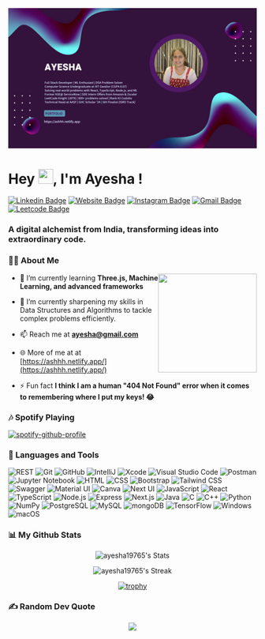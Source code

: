 <img  alt="my banner"  src="thumbnail_2.png" /> 
<h1 align="left">Hey <img src="https://github.com/TheDudeThatCode/TheDudeThatCode/blob/master/Assets/Hi.gif" width="30px" height="30px"/>, I'm Ayesha !</h1>

[![Linkedin Badge](https://img.shields.io/badge/-Linkedin-blue?style=flat&logo=Linkedin&logoColor=white&link=https://www.linkedin.com/in/ayesha19765/)](https://www.linkedin.com/in/ayesha19765/)
[![Website Badge](https://img.shields.io/badge/-ashhh.netlify.app-47CCCC?style=flat&logo=Google-Chrome&logoColor=white&link=https://ashhh.netlify.app/)](https://ashhh.netlify.app/)
[![Instagram Badge](https://img.shields.io/badge/-@ayesha19765-purple?style=flat&logo=instagram&logoColor=white&link=https://www.instagram.com/ayesha_19765/)](https://www.instagram.com/ayesha_19765/)
[![Gmail Badge](https://img.shields.io/badge/-ayesha19765-c14438?style=flat&logo=Gmail&logoColor=white&link=mailto:ayesha19765@gmail.com)](mailto:ayesha19765@gmail.com)
[![Leetcode Badge](https://img.shields.io/badge/-ayesha19765-green?style=flat&logo=Leetcode&logoColor=white&link=https://leetcode.com/u/ayesha19765/)](https://leetcode.com/u/ayesha19765/)
<h3 align="left">A digital alchemist from India, transforming ideas into extraordinary code.</h3>

### 🙋‍♂️ About Me

<img align="right" height="200rem" width="200rem" src="https://github.com/Anmol-Baranwal/Cool-GIFs-For-GitHub/assets/74038190/f5d2d866-d25c-4873-8d82-425d2c62fc2e">

- 🌱 I’m currently learning **Three.js, Machine Learning, and advanced frameworks**
  
- 🔭 I’m currently sharpening my skills in Data Structures and Algorithms to tackle complex problems efficiently.

<!-- - 👨‍💻 All of my projects are available at **** -->

- 📫 Reach me at **ayesha@gmail.com**
  
- 🌐  More of me at at [https://ashhh.netlify.app/](https://ashhh.netlify.app/)


- ⚡ Fun fact **I think I am a human "404 Not Found" error when it comes to remembering where I put my keys! 😂**

### 🎶 Spotify Playing
[![spotify-github-profile](https://spotify-github-profile.kittinanx.com/api/view?uid=wy4brrpqha9g1hr3u0v7x0p1d&cover_image=true&theme=novatorem&show_offline=false&background_color=ffffff&interchange=true&bar_color=53b14f&bar_color_cover=false)](https://spotify-github-profile.kittinanx.com/api/view?uid=wy4brrpqha9g1hr3u0v7x0p1d&redirect=true)



### 🚀 Languages and Tools

<div >
	<img width="50" src="https://raw.githubusercontent.com/marwin1991/profile-technology-icons/refs/heads/main/icons/rest.png" alt="REST" title="REST"/>
	<img width="50" src="https://raw.githubusercontent.com/marwin1991/profile-technology-icons/refs/heads/main/icons/git.png" alt="Git" title="Git"/>
	<img width="50" src="https://raw.githubusercontent.com/marwin1991/profile-technology-icons/refs/heads/main/icons/github.png" alt="GitHub" title="GitHub"/>
	<img width="50" src="https://raw.githubusercontent.com/marwin1991/profile-technology-icons/refs/heads/main/icons/intellij.png" alt="IntelliJ" title="IntelliJ"/>
	<img width="50" src="https://raw.githubusercontent.com/marwin1991/profile-technology-icons/refs/heads/main/icons/xcode.png" alt="Xcode" title="Xcode"/>
	<img width="50" src="https://raw.githubusercontent.com/marwin1991/profile-technology-icons/refs/heads/main/icons/visual_studio_code.png" alt="Visual Studio Code" title="Visual Studio Code"/>
	<img width="50" src="https://raw.githubusercontent.com/marwin1991/profile-technology-icons/refs/heads/main/icons/postman.png" alt="Postman" title="Postman"/>
	<img width="50" src="https://raw.githubusercontent.com/marwin1991/profile-technology-icons/refs/heads/main/icons/jupyter_notebook.png" alt="Jupyter Notebook" title="Jupyter Notebook"/>
	<img width="50" src="https://raw.githubusercontent.com/marwin1991/profile-technology-icons/refs/heads/main/icons/html.png" alt="HTML" title="HTML"/>
	<img width="50" src="https://raw.githubusercontent.com/marwin1991/profile-technology-icons/refs/heads/main/icons/css.png" alt="CSS" title="CSS"/>
	<img width="50" src="https://raw.githubusercontent.com/marwin1991/profile-technology-icons/refs/heads/main/icons/bootstrap.png" alt="Bootstrap" title="Bootstrap"/>
	<img width="50" src="https://raw.githubusercontent.com/marwin1991/profile-technology-icons/refs/heads/main/icons/tailwind_css.png" alt="Tailwind CSS" title="Tailwind CSS"/>
	<img width="50" src="https://raw.githubusercontent.com/marwin1991/profile-technology-icons/refs/heads/main/icons/swagger.png" alt="Swagger" title="Swagger"/>
	<img width="50" src="https://raw.githubusercontent.com/marwin1991/profile-technology-icons/refs/heads/main/icons/material_ui.png" alt="Material UI" title="Material UI"/>
	<img width="50" src="https://raw.githubusercontent.com/marwin1991/profile-technology-icons/refs/heads/main/icons/canva.png" alt="Canva" title="Canva"/>
	<img width="50" src="https://raw.githubusercontent.com/marwin1991/profile-technology-icons/refs/heads/main/icons/next_ui.png" alt="Next UI" title="Next UI"/>
	<img width="50" src="https://raw.githubusercontent.com/marwin1991/profile-technology-icons/refs/heads/main/icons/javascript.png" alt="JavaScript" title="JavaScript"/>
	<img width="50" src="https://raw.githubusercontent.com/marwin1991/profile-technology-icons/refs/heads/main/icons/react.png" alt="React" title="React"/>
	<img width="50" src="https://raw.githubusercontent.com/marwin1991/profile-technology-icons/refs/heads/main/icons/typescript.png" alt="TypeScript" title="TypeScript"/>
	<img width="50" src="https://raw.githubusercontent.com/marwin1991/profile-technology-icons/refs/heads/main/icons/node_js.png" alt="Node.js" title="Node.js"/>
	<img width="50" src="https://raw.githubusercontent.com/marwin1991/profile-technology-icons/refs/heads/main/icons/express.png" alt="Express" title="Express"/>
	<img width="50" src="https://raw.githubusercontent.com/marwin1991/profile-technology-icons/refs/heads/main/icons/next_js.png" alt="Next.js" title="Next.js"/>
	<img width="50" src="https://raw.githubusercontent.com/marwin1991/profile-technology-icons/refs/heads/main/icons/java.png" alt="Java" title="Java"/>
	<img width="50" src="https://raw.githubusercontent.com/marwin1991/profile-technology-icons/refs/heads/main/icons/c.png" alt="C" title="C"/>
	<img width="50" src="https://raw.githubusercontent.com/marwin1991/profile-technology-icons/refs/heads/main/icons/c++.png" alt="C++" title="C++"/>
	<img width="50" src="https://raw.githubusercontent.com/marwin1991/profile-technology-icons/refs/heads/main/icons/python.png" alt="Python" title="Python"/>
	<img width="50" src="https://raw.githubusercontent.com/marwin1991/profile-technology-icons/refs/heads/main/icons/numpy.png" alt="NumPy" title="NumPy"/>
	<img width="50" src="https://raw.githubusercontent.com/marwin1991/profile-technology-icons/refs/heads/main/icons/postgresql.png" alt="PostgreSQL" title="PostgreSQL"/>
	<img width="50" src="https://raw.githubusercontent.com/marwin1991/profile-technology-icons/refs/heads/main/icons/mysql.png" alt="MySQL" title="MySQL"/>
	<img width="50" src="https://raw.githubusercontent.com/marwin1991/profile-technology-icons/refs/heads/main/icons/mongodb.png" alt="mongoDB" title="mongoDB"/>
	<img width="50" src="https://raw.githubusercontent.com/marwin1991/profile-technology-icons/refs/heads/main/icons/tensorflow.png" alt="TensorFlow" title="TensorFlow"/>
	<img width="50" src="https://raw.githubusercontent.com/marwin1991/profile-technology-icons/refs/heads/main/icons/windows.png" alt="Windows" title="Windows"/>
	<img width="50" src="https://raw.githubusercontent.com/marwin1991/profile-technology-icons/refs/heads/main/icons/macos.png" alt="macOS" title="macOS"/>
</div>



### 📊 My Github Stats
<div display="flex" align="center">

![ayesha19765's Stats](https://github-readme-stats.vercel.app/api?username=ayesha19765&theme=vue-dark&show_icons=true&hide_border=true&count_private=true)

![ayesha19765's Streak](https://github-readme-streak-stats.herokuapp.com/?user=ayesha19765&theme=vue-dark&hide_border=true)

[![trophy](https://github-profile-trophy.vercel.app/?username=ayesha19765&theme=radical)](https://github-profile-trophy.vercel.app/?username=ayesha19765&theme=radical)

 </div>


### ✍️ Random Dev Quote
<div align="center">
<a href="https://quotes-github-readme.vercel.app/api?type=horizontal&theme=radical">
    <img src="https://quotes-github-readme.vercel.app/api?type=horizontal&theme=radical">
</a>
</div>


<!-- 
 <div align="center">   
<a href="https://github.com/ayushboraeg28/github-profile-views-counter">
    <img src="https://komarev.com/ghpvc/?username=ayesha19765">
</a>
  </div> -->


